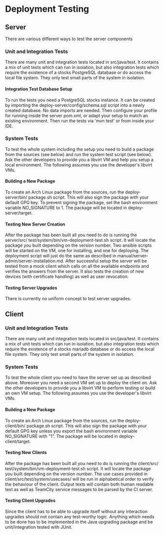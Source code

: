 # Deployment Testing

## Server

There are various different ways to test the server components

### Unit and Integration Tests

There are many unit and integration tests located in src/java/test.
It contains a mix of unit tests which can run in isolation, but also
integration tests which require the existence of a stocks
PostgreSQL database or do access the local file system. They only test small
parts of the system in isolation.

#### Integration Test Database Setup

To run the tests you need a PostgreSQL stocks instance. It can be created by
importing the deploy-server/config/schema.sql script into a newly created
database. No data imports are needed. Then configure your profile for running
inside the server pom.xml, or adapt your setup to match an existing
environment. Then run the tests via 'mvn test' or from inside your IDE.

### System Tests

To test the whole system including the setup you need to build a package from
the sources (see below) and run the system test script (see below).
Ask the other developers to provide you a libvirt VM and help you setup a
local environment. The following assumes you use the developer's libvirt VMs.

#### Building a New Package

To create an Arch Linux package from the sources, run the deploy-server/bin/
package.sh script. This will also sign the package with your default GPG key.
To prevent signing the package, set the bash environment variable NO\_SIGNATURE
to 1.
The package will be located in deploy-server/target.

#### Testing New Server Creation

After the package has been built all you need to do is running the server/src/
test/system/bin/vm-deployment-test.sh script. It will locate the package you
built depending on the version number.
Two ansible scripts will be started on the VM, one for installing, and one for
deploying. The deployment script will just do the same as described in
manual/server-admin/server-installation.md.
After successful setup the server will be tested from a mock client which calls
on all the available endpoints and verifies the answers from the server. It
also tests the creation of new devices (with certificate handling) as well
as user revocation.

#### Testing Server Upgrades

There is currently no uniform concept to test server upgrades.

## Client

### Unit and Integration Tests

There are many unit and integration tests located in src/java/test.
It contains a mix of unit tests which can run in isolation, but also
integration tests which require the existence of a stocks
mariadb database or do access the local file system. They only test small
parts of the system in isolation.

### System Tests

To test the whole client you need to have the server set up as described above.
Moreover you need a second VM set up to deploy the client on. Ask the other
developers to provide you a libvirt VM to perform testing or build an own VM
setup.
The following assumes you use the developer's libvirt VMs.

#### Building a New Package

To create an Arch Linux package from the sources, run the deploy-client/bin/
package.sh script. This will also sign the package with your default GPG key
unless you export the bash environment variable NO\_SIGNATURE with "1".
The package will be located in deploy-client/target.

#### Testing New Clients

After the package has been built all you need to do is running the client/src/
test/system/bin/vm-deployment-test.sh script. It will locate the package you
built depending on the version number.
The use cases provided in client/src/test/system/usecases/ will be run in
alphabetical order to verify the behaviour of the client.
Output texts will contain both human readable text as well as TeamCity
service messages to be parsed by the CI server.

#### Testing Client Upgrades

Since the client has to be able to upgrade itself without any interaction
upgrades should not contain any test-worthy logic. Anything which needs to be
done has to be implemented in the Java upgrading package and be unit/integration
tested with JUnit.

